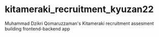 # kitameraki_recruitment_kyuzan22
Muhammad Dzikri Qomaruzzaman's Kitameraki recruitment assesment building frontend-backend app
